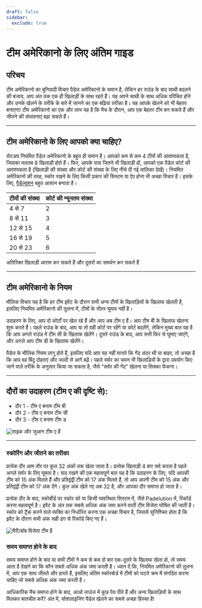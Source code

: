 ```yaml
---
draft: false
sidebar:
  exclude: true
---
```


# टीम अमेरिकानो के लिए अंतिम गाइड

## परिचय
टीम अमेरिकानो का बुनियादी विचार पैडेल अमेरिकानो के समान है, लेकिन हर राउंड के बाद साथी बदलने की बजाय, आप अंत तक एक ही खिलाड़ी के साथ रहते हैं। यह अपने साथी के साथ अधिक परिचित होने और उनके खेलने के तरीके के बारे में जानने का एक बढ़िया तरीका है। यह आपके खेलने को भी बेहतर बनाएगा! टीम अमेरिकानो का एक और लाभ यह है कि मैच के दौरान, आप एक बेहतर टीम बन सकते हैं और जीतने की संभावनाएं बढ़ा सकते हैं।

---

## टीम अमेरिकानो के लिए आपको क्या चाहिए?
सेटअप नियमित पैडेल अमेरिकानो के बहुत ही समान है। आपको कम से कम 4 टीमों की आवश्यकता है, जिसका मतलब 8 खिलाड़ी होते हैं। फिर, आपके पास जितने भी खिलाड़ी हों, आपको एक पैडेल कोर्ट की आवश्यकता है (खिलाड़ी की संख्या और कोर्ट की संख्या के लिए नीचे दी गई तालिका देखें)। नियमित अमेरिकानो की तरह, स्कोर रखने के लिए किसी प्रकार की सिस्टम या ऐप होना भी अच्छा विचार है। इसके लिए, [पैडेल्यूशन](https://www.padelution.com/americano) बहुत आसान बनाता है।

| टीमों की संख्या | कोर्ट की न्यूनतम संख्या |
|-----------------|--------------------------|
|      4 से 7     |             2            |
|     8 से 11     |             3            |
|     12 से 15    |             4            |
|     16 से 19    |             5            |
|     20 से 23    |             6            |

अतिरिक्त खिलाड़ी आराम कर सकते हैं और दूसरों का समर्थन कर सकते हैं

---

## टीम अमेरिकानो के नियम
मौलिक विचार यह है कि हर टीम इवेंट के दौरान सभी अन्य टीमों के खिलाड़ियों के खिलाफ खेलती है, इसलिए नियमित अमेरिकानो की तुलना में, टीमों के भीतर घुमाव नहीं है।

उदाहरण के लिए, आप दो कोर्टों पर खेल रहे हैं और आप अब टीम ए हैं। आप टीम बी के खिलाफ खेलना शुरू करते हैं। पहले राउंड के बाद, आप या तो वही कोर्ट पर रहेंगे या कोर्ट बदलेंगे, लेकिन मुख्य बात यह है कि आप अगले राउंड में टीम सी के खिलाफ खेलेंगे। दूसरे राउंड के बाद, आप सभी फिर से घुमाए जाएंगे, और अगले आप टीम डी के खिलाफ खेलेंगे।

पैडेल के मौलिक नियम लागू होते हैं, इसलिए यदि आप यह नहीं मानते कि गेंद अंदर थी या बाहर, तो अच्छा है कि आप वह बिंदु दोहराएं और जल्दी से आगे बढ़ें। पहले सर्वर का चयन भी खिलाड़ियों के द्वारा उपयोग किए जाने वाले तरीके के अनुसार किया जा सकता है, जैसे "सर्वर की गेंद" खेलना या सिक्का फेंकना।

---

## दौरों का उदाहरण (टीम ए की दृष्टि से):
- दौर 1 - टीम ए बनाम टीम बी
- दौर 2 - टीम ए बनाम टीम सी
- दौर 3 - टीम ए बनाम टीम ड

![माइक और जुआन टीम ए हैं](/hi/images/team-americano.png "माइक और जुआन टीम ए हैं")

---

### स्कोरिंग और जीतने का तरीका
प्रत्येक दौर आम तौर पर कुल 32 अंकों तक खेला जाता है। प्रत्येक खिलाड़ी 4 बार सर्व करता है पहले अगले सर्वर के लिए घूमता है। याद रखने की एक महत्वपूर्ण बात यह है कि उदाहरण के लिए, यदि आपकी टीम को 15 अंक मिलते हैं और प्रतिद्वंद्वी टीम को 17 अंक मिलते हैं, तो आप अपनी टीम को 15 अंक और प्रतिद्वंद्वी टीम को 17 अंक देंगे। कुल अंक खेले गए अब 32 है, और आपका दौर समाप्त हो जाता है।

प्रत्येक दौर के बाद, स्कोर्बोर्ड पर स्कोर को या किसी व्यवस्थित सिस्टम में, जैसे Padelution में, रिकॉर्ड करना महत्वपूर्ण है। इवेंट के अंत तक सबसे अधिक अंक जमा करने वाली टीम विजेता घोषित की जाती है। स्कोर को ट्रैक करने वाले व्यक्ति का निर्धारित करना एक अच्छा विचार है, जिससे सुनिश्चित होता है कि इवेंट के दौरान सभी अंक सही ढंग से रिकॉर्ड किए गए हैं।

![मैरी/बॉब विजेता टीम हैं](/hi/images/team-americano-scores.png "मैरी/बॉब विजेता टीम हैं")

### समय समाप्त होने के बाद
समय समाप्त होने के बाद या सभी टीमों ने कम से कम दो बार एक-दूसरे के खिलाफ खेला हो, तो समय आता है देखने का कि कौन सबसे अधिक अंक जमा करती है। ध्यान दें कि, नियमित अमेरिकानो की तुलना में, आप एक साथ जीतते और हारते हैं, इसलिए अंतिम स्कोरबोर्ड में टीमों को घटते क्रम में संगठित करना चाहिए जो सबसे अधिक अंक जमा करती है।

आधिकारिक मैच समाप्त होने के बाद, आओ लाउंज में कुछ पेय पीते हैं और अन्य खिलाड़ियों के साथ मिलकर बातचीत करें? अंत में, सोशलाइजिंग पैडेल खेलने का सबसे अच्छा हिस्सा है!